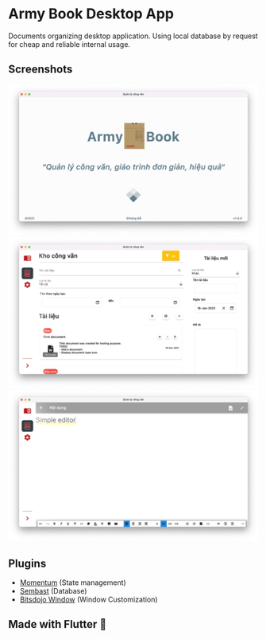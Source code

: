 # Army Book Desktop App

Documents organizing desktop application.
Using local database by request for cheap and reliable internal usage.

## Screenshots
![splash](assets/screenshots/splash.png)
![home](assets/screenshots/home.png)
![editor](assets/screenshots/editor.png)


## Plugins
- [Momentum](https://github.com/xamantra/momentum) (State management)
- [Sembast](https://github.com/tekartik/sembast.dart) (Database)
- [Bitsdojo Window](https://pub.dev/packages/bitsdojo_window) (Window Customization)

## Made with Flutter 💙
